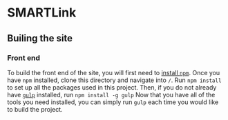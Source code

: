 # SMARTLink

## Builing the site

### Front end
To build the front end of the site, you will first need to [install `npm`](https://docs.npmjs.com/getting-started/installing-node).
Once you have `npm` installed, clone this directory and navigate into `/`. Run
	`npm install`
to set up all the packages used in this project. Then, if you do not already have [`gulp`](https://gulpjs.com/) installed, run
	`npm install -g gulp`
Now that you have all of the tools you need installed, you can simply run
	`gulp`
each time you would like to build the project.